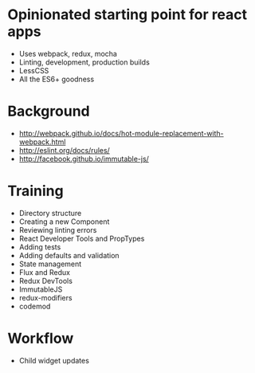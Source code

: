 # Opinionated starting point for react apps

- Uses webpack, redux, mocha
- Linting, development, production builds
- LessCSS
- All the ES6+ goodness

# Background 

- http://webpack.github.io/docs/hot-module-replacement-with-webpack.html
- http://eslint.org/docs/rules/
- http://facebook.github.io/immutable-js/

# Training

- Directory structure 
- Creating a new Component
- Reviewing linting errors 
- React Developer Tools and PropTypes
- Adding tests 
- Adding defaults and validation 
- State management 
- Flux and Redux
- Redux DevTools
- ImmutableJS
- redux-modifiers
- codemod

# Workflow

- Child widget updates 
